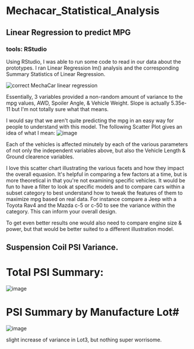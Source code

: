 # Mechacar_Statistical_Analysis

## Linear Regression to predict MPG

### tools: RStudio 

Using RStudio, I was able to run some code to read in our data about the prototypes. I ran Linear Regression lm() analysis and the corresponding Summary Statistics of Linear Regression. 

![correct MechaCar linear regression](https://user-images.githubusercontent.com/104408782/187081996-e7d660df-ccd6-47cc-aa35-910226f31ebd.png)

Essentially, 3 variables provided a non-random amount of variance to the mpg values, AWD, Spoiler Angle, & Vehicle Weight. 
Slope is actually 5.35e-11 but I'm not totally sure what that means. 

I would say that we aren't quite predicting the mpg in an easy way for people to understand with this model. The following Scatter Plot gives an idea of what I mean: 
![image](https://user-images.githubusercontent.com/104408782/187082636-022b446f-2b82-4211-858d-cef6c9a3c97f.png)


Each of the vehicles is affected minutely by each of the various parameters of not only the independent variables above, but also the Vehicle Length & Ground clearence variables. 

I love this scatter chart illustrating the various facets and how they impact the overall equasion. It's helpful in comparing a few factors at a time, but is more theoretical in that you're not examining specific vehicles. It would be fun to have a filter to look at specific models and to compare cars within a subset category to best understand how to tweak the features of them to maximize mpg based on real data. For instance compare a Jeep with a Toyota Rav4 and the Mazda c-5 or c-50 to see the variance within the category. This can inform your overall design. 

To get even better results one would also need to compare engine size & power, but that would be better suited to a different illustration model. 

## Suspension Coil PSI Variance. 

# Total PSI Summary: 
![image](https://user-images.githubusercontent.com/104408782/187086253-a0006784-1709-45c9-a6fa-ee9a3cb04e4b.png)

# PSI Summary by Manufacture Lot#
![image](https://user-images.githubusercontent.com/104408782/187086116-b02c875c-5e66-4203-a1dc-86ad80b2a003.png)

slight increase of variance in Lot3, but nothing super worrisome. 


